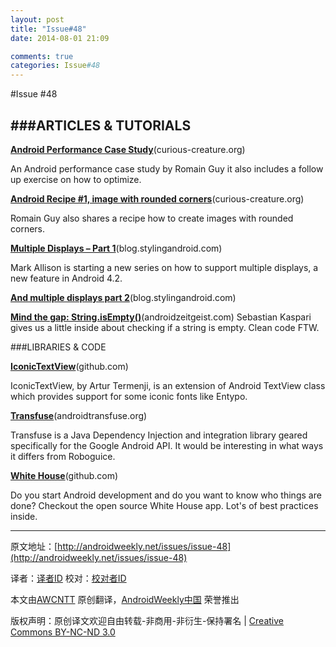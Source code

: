 ```yaml
---
layout: post
title: "Issue#48"
date: 2014-08-01 21:09

comments: true
categories: Issue#48
---
```


#Issue #48

###ARTICLES & TUTORIALS
---

[**Android Performance Case Study**](http://www.curious-creature.org/2012/12/01/android-performance-case-study/)(curious-creature.org)

An Android performance case study by Romain Guy it also includes a follow up exercise on how to optimize.

 
[**Android Recipe #1, image with rounded corners**](http://www.curious-creature.org/2012/12/11/android-recipe-1-image-with-rounded-corners/)(curious-creature.org)

Romain Guy also shares a recipe how to create images with rounded corners.

[**Multiple Displays – Part 1**](http://blog.stylingandroid.com/archives/1394)(blog.stylingandroid.com)

Mark Allison is starting a new series on how to support multiple displays, a new feature in Android 4.2.

[**And multiple displays part 2**](http://blog.stylingandroid.com/archives/1413)(blog.stylingandroid.com)

[**Mind the gap: String.isEmpty()**](http://www.androidzeitgeist.com/2012/12/string-is-empty.html)(androidzeitgeist.com)
Sebastian Kaspari gives us a little inside about checking if a string is empty. Clean code FTW.

###LIBRARIES & CODE

[**IconicTextView**](https://github.com/atermenji/IconicTextView)(github.com)

IconicTextView, by Artur Termenji, is an extension of Android TextView class which provides support for some iconic fonts like Entypo.

[**Transfuse**](http://androidtransfuse.org/)(androidtransfuse.org)

Transfuse is a Java Dependency Injection and integration library geared specifically for the Google Android API. It would be interesting in what ways it differs from Roboguice.

[**White House**](https://github.com/WhiteHouse/wh-app-android)(github.com)

Do you start Android development and do you want to know who things are done? Checkout the open source White House app. Lot's of best practices inside.

---


原文地址：[http://androidweekly.net/issues/issue-48](http://androidweekly.net/issues/issue-48)

译者：[译者ID](https://github.com/译者ID) 校对：[校对者ID](https://github.com/校对者ID)

本文由[AWCNTT](https://github.com/AWCNTT) 原创翻译，[AndroidWeekly中国](http://www.androidweekly.cn/) 荣誉推出

版权声明：原创译文欢迎自由转载-非商用-非衍生-保持署名 | [Creative Commons BY-NC-ND 3.0](http://creativecommons.org/licenses/by-nc-nd/3.0/deed.zh)